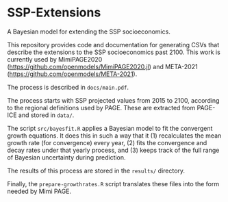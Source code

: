 # SSP-Extensions
A Bayesian model for extending the SSP socioeconomics.

This repository provides code and documentation for generating CSVs
that describe the extensions to the SSP socioeconomics past 2100. This
work is currently used by MimiPAGE2020
(https://github.com/openmodels/MimiPAGE2020.jl) and META-2021
(https://github.com/openmodels/META-2021).

The process is described in `docs/main.pdf`.

The process starts with SSP projected values from 2015 to 2100,
according to the regional definitions used by PAGE. These are
extracted from PAGE-ICE and stored in `data/`.

The script `src/bayesfit.R` applies a Bayesian model to fit the
convergent growth equations.  It does this in such a way that it (1)
recalculates the mean growth rate (for convergence) every year, (2)
fits the convergence and decay rates under that yearly process, and
(3) keeps track of the full range of Bayesian uncertainty during
prediction.

The results of this process are stored in the `results/` directory.

Finally, the `prepare-growthrates.R` script translates these files
into the form needed by Mimi PAGE.
